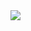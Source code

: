 <img src="https://ci3.googleusercontent.com/meips/ADKq_Nb7i0iUcuuSJkR3Lfzbay0YVtQo1XC52y9eTGRrmZ043Kocc94YtMtUdQdHWOdjRfssvX08=s0-d-e1-ft#https://i.imgur.com/0s162M3.png"/>
